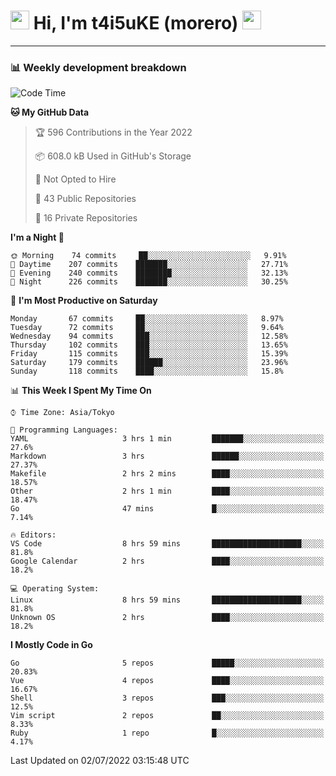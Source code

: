 <!-- Title -->
<h1>
    <img src="https://emojis.slackmojis.com/emojis/images/1600385609/10490/cactuar.gif?1600385609" width="30"/> 
    Hi, I'm t4i5uKE (morero) 
    <img src="https://emojis.slackmojis.com/emojis/images/1600385609/10490/cactuar.gif?1600385609" width="30"/>
</h1>

---

<h3> 📊 Weekly development breakdown </h3>
<!-- waka-readme-stats -->

<!--START_SECTION:waka-->
![Code Time](http://img.shields.io/badge/Code%20Time-1%2C145%20hrs%2018%20mins-blue)

**🐱 My GitHub Data** 

> 🏆 596 Contributions in the Year 2022
 > 
> 📦 608.0 kB Used in GitHub's Storage 
 > 
> 🚫 Not Opted to Hire
 > 
> 📜 43 Public Repositories 
 > 
> 🔑 16 Private Repositories  
 > 
**I'm a Night 🦉** 

```text
🌞 Morning    74 commits     ██░░░░░░░░░░░░░░░░░░░░░░░   9.91% 
🌆 Daytime    207 commits    ███████░░░░░░░░░░░░░░░░░░   27.71% 
🌃 Evening    240 commits    ████████░░░░░░░░░░░░░░░░░   32.13% 
🌙 Night      226 commits    ███████░░░░░░░░░░░░░░░░░░   30.25%

```
📅 **I'm Most Productive on Saturday** 

```text
Monday       67 commits     ██░░░░░░░░░░░░░░░░░░░░░░░   8.97% 
Tuesday      72 commits     ██░░░░░░░░░░░░░░░░░░░░░░░   9.64% 
Wednesday    94 commits     ███░░░░░░░░░░░░░░░░░░░░░░   12.58% 
Thursday     102 commits    ███░░░░░░░░░░░░░░░░░░░░░░   13.65% 
Friday       115 commits    ███░░░░░░░░░░░░░░░░░░░░░░   15.39% 
Saturday     179 commits    ██████░░░░░░░░░░░░░░░░░░░   23.96% 
Sunday       118 commits    ████░░░░░░░░░░░░░░░░░░░░░   15.8%

```


📊 **This Week I Spent My Time On** 

```text
⌚︎ Time Zone: Asia/Tokyo

💬 Programming Languages: 
YAML                     3 hrs 1 min         ███████░░░░░░░░░░░░░░░░░░   27.6% 
Markdown                 3 hrs               ██████░░░░░░░░░░░░░░░░░░░   27.37% 
Makefile                 2 hrs 2 mins        ████░░░░░░░░░░░░░░░░░░░░░   18.57% 
Other                    2 hrs 1 min         ████░░░░░░░░░░░░░░░░░░░░░   18.47% 
Go                       47 mins             █░░░░░░░░░░░░░░░░░░░░░░░░   7.14%

🔥 Editors: 
VS Code                  8 hrs 59 mins       ████████████████████░░░░░   81.8% 
Google Calendar          2 hrs               ████░░░░░░░░░░░░░░░░░░░░░   18.2%

💻 Operating System: 
Linux                    8 hrs 59 mins       ████████████████████░░░░░   81.8% 
Unknown OS               2 hrs               ████░░░░░░░░░░░░░░░░░░░░░   18.2%

```

**I Mostly Code in Go** 

```text
Go                       5 repos             █████░░░░░░░░░░░░░░░░░░░░   20.83% 
Vue                      4 repos             ████░░░░░░░░░░░░░░░░░░░░░   16.67% 
Shell                    3 repos             ███░░░░░░░░░░░░░░░░░░░░░░   12.5% 
Vim script               2 repos             ██░░░░░░░░░░░░░░░░░░░░░░░   8.33% 
Ruby                     1 repo              █░░░░░░░░░░░░░░░░░░░░░░░░   4.17%

```



 Last Updated on 02/07/2022 03:15:48 UTC
<!--END_SECTION:waka-->
